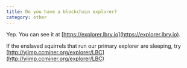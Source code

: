 ```yaml
---
title: Do you have a blockchain explorer?
category: other
---
```


Yep. You can see it at [https://explorer.lbry.io](https://explorer.lbry.io).

If the enslaved squirrels that run our primary explorer are sleeping, try
[http://yiimp.ccminer.org/explorer/LBC](http://yiimp.ccminer.org/explorer/LBC)
